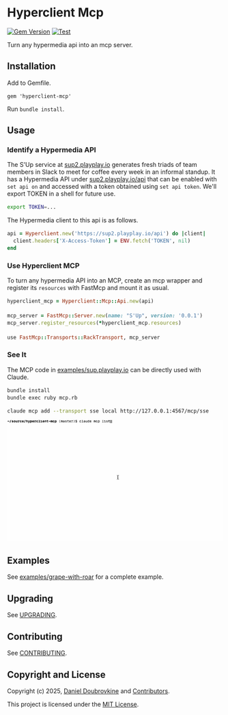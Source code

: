 # Hyperclient Mcp

[![Gem Version](https://badge.fury.io/rb/hyperclient-mcp.svg)](https://badge.fury.io/rb/hyperclient-mcp)
[![Test](https://github.com/dblock/hyperclient-mcp/actions/workflows/test.yml/badge.svg?branch=master)](https://github.com/dblock/hyperclient-mcp/actions/workflows/test.yml)

Turn any hypermedia api into an mcp server.

## Installation

Add to Gemfile.

```
gem 'hyperclient-mcp'
```

Run `bundle install`.

## Usage

### Identify a Hypermedia API

The S'Up service at [sup2.playplay.io](https://sup2.playplay.io) generates fresh triads of team members in Slack to meet for coffee every week in an informal standup. It has a Hypermedia API under [sup2.playplay.io/api](https://sup2.playplay.io/api) that can be enabled with `set api on` and accessed with a token obtained using `set api token`. We'll export TOKEN in a shell for future use.

```bash
export TOKEN=...
```

The Hypermedia client to this api is as follows.

```ruby
api = Hyperclient.new('https://sup2.playplay.io/api') do |client|
  client.headers['X-Access-Token'] = ENV.fetch('TOKEN', nil)
end
```

### Use Hyperclient MCP

To turn any hypermedia API into an MCP, create an mcp wrapper and register its `resources` with FastMcp and mount it as usual.

```ruby
hyperclient_mcp = Hyperclient::Mcp::Api.new(api)

mcp_server = FastMcp::Server.new(name: "S'Up", version: '0.0.1')
mcp_server.register_resources(*hyperclient_mcp.resources)

use FastMcp::Transports::RackTransport, mcp_server
```

### See It

The MCP code in [examples/sup.playplay.io](examples/sup.playplay.io/) can be directly used with Claude.

```bash
bundle install
bundle exec ruby mcp.rb
```

```bash
claude mcp add --transport sse local http://127.0.0.1:4567/mcp/sse
```

![](examples/sup.playplay.io/mcp.gif)

## Examples

See [examples/grape-with-roar](examples/grape-with-roar/) for a complete example.

## Upgrading

See [UPGRADING](UPGRADING.md).

## Contributing

See [CONTRIBUTING](CONTRIBUTING.md).

## Copyright and License

Copyright (c) 2025, [Daniel Doubrovkine](https://twitter.com/dblockdotorg) and [Contributors](CHANGELOG.md).

This project is licensed under the [MIT License](LICENSE.md).
